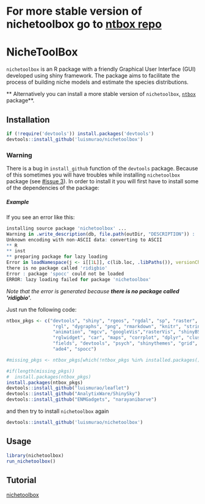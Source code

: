 
# For more stable version of nichetoolbox go to [ntbox repo](https://github.com/luismurao/ntbox)
# NicheToolBox

`nichetoolbox` is an R package with a friendly Graphical User Interface (GUI) developed using shiny framework. The package aims to facilitate the process of building niche models and estimate the species distributions. 

** Alternatively you can install a more stable version of `nichetoolbox`, [`ntbox`](https://github.com/luismurao/ntbox) package**.


## Installation
```r
if (!require('devtools')) install.packages('devtools')
devtools::install_github('luismurao/nichetoolbox')
```

### Warning

There is a bug in `install_github` function of the `devtools` package. Because of this sometimes you will have troubles while installing `nichetoolbox` package (see [#issue 3](https://github.com/luismurao/nichetoolbox/issues/3)). In order to install it you will first have to install some of the dependencies of the package: 

##### Example 

If you see an error like this:

``` r
installing source package 'nichetoolbox' ...
Warning in .write_description(db, file.path(outDir, "DESCRIPTION")) :
Unknown encoding with non-ASCII data: converting to ASCII
** R
** inst
** preparing package for lazy loading
Error in loadNamespace(j <- i[[1L]], c(lib.loc, .libPaths()), versionCheck = vI[[j]]) :
there is no package called 'ridigbio'
Error : package 'spocc' could not be loaded
ERROR: lazy loading failed for package 'nichetoolbox'

```
*Note that the error is generated because **there is no package called 'ridigbio'**.* 

Just run the following code:

``` r
ntbox_pkgs <- c("devtools", "shiny", "rgeos", "rgdal", "sp", "raster", "maptools", "dismo", 
                 "rgl", "dygraphs", "png", "rmarkdown", "knitr", "stringr", "MASS",
                 "animation", "mgcv", "googleVis","rasterVis", "shinyBS","shinyjs",
                 "rglwidget", "car", "maps", "corrplot", "dplyr", "cluster", "sqldf",
                 "fields", "devtools", "psych", "shinythemes", "grid", "RColorBrewer",
                 "ade4", "spocc")

#missing_pkgs <- ntbox_pkgs[which(!ntbox_pkgs %in% installed.packages())]

#if(length(missing_pkgs))
#  install.packages(ntbox_pkgs)
install.packages(ntbox_pkgs)
devtools::install_github("luismurao/leaflet")
devtools::install_github("AnalytixWare/ShinySky")
devtools::install_github("ENMGadgets", "narayanibarve")
```

and then try to install `nichetoolbox` again 
```r
devtools::install_github('luismurao/nichetoolbox')
```

## Usage 

```r
library(nichetoolbox)
run_nichetoolbox()

```


## Tutorial
[nichetoolbox](https://luismurao.github.io/GSoC/gsoc_final_eval.html)
